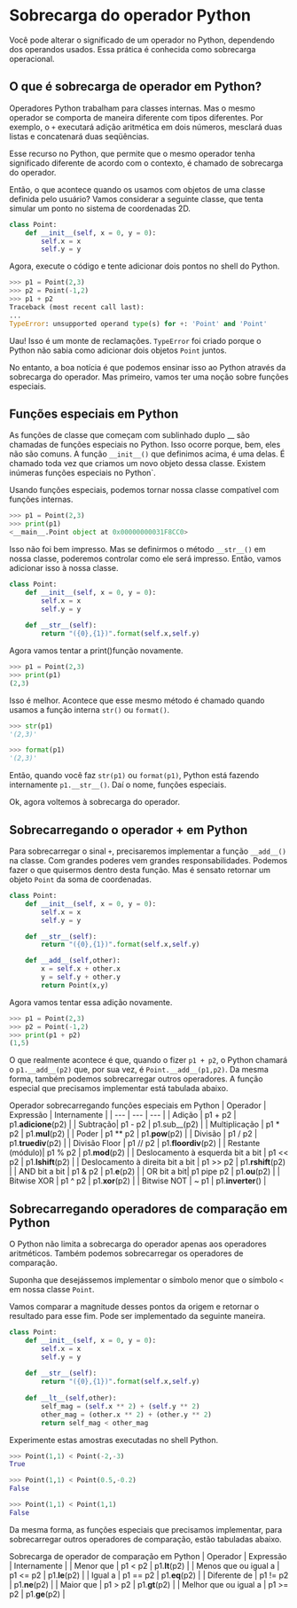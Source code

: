 # Sobrecarga do operador Python

Você pode alterar o significado de um operador no Python, dependendo dos operandos usados. Essa prática é conhecida como sobrecarga operacional.

## O que é sobrecarga de operador em Python?

Operadores Python trabalham para classes internas. Mas o mesmo operador se comporta de maneira diferente com tipos diferentes. Por exemplo, o  `+` executará adição aritmética em dois números, mesclará duas listas e concatenará duas seqüências.

Esse recurso no Python, que permite que o mesmo operador tenha significado diferente de acordo com o contexto, é chamado de sobrecarga do operador.

Então, o que acontece quando os usamos com objetos de uma classe definida pelo usuário? Vamos considerar a seguinte classe, que tenta simular um ponto no sistema de coordenadas 2D.

```py
class Point:
    def __init__(self, x = 0, y = 0):
        self.x = x
        self.y = y
```

Agora, execute o código e tente adicionar dois pontos no shell do Python.

```py
>>> p1 = Point(2,3)
>>> p2 = Point(-1,2)
>>> p1 + p2
Traceback (most recent call last):
...
TypeError: unsupported operand type(s) for +: 'Point' and 'Point'
```

Uau! Isso é um monte de reclamações. `TypeError` foi criado porque o Python não sabia como adicionar dois objetos `Point` juntos.

No entanto, a boa notícia é que podemos ensinar isso ao Python através da sobrecarga do operador. Mas primeiro, vamos ter uma noção sobre funções especiais.

## Funções especiais em Python

As funções de classe que começam com sublinhado duplo __ são chamadas de funções especiais no Python. Isso ocorre porque, bem, eles não são comuns. A função `__init__()` que definimos acima, é uma delas. É chamado toda vez que criamos um novo objeto dessa classe. Existem inúmeras funções especiais no Python`.

Usando funções especiais, podemos tornar nossa classe compatível com funções internas.

```py
>>> p1 = Point(2,3)
>>> print(p1)
<__main__.Point object at 0x00000000031F8CC0>
```

Isso não foi bem impresso. Mas se definirmos o método `__str__()` em nossa classe, poderemos controlar como ele será impresso. Então, vamos adicionar isso à nossa classe.

```py
class Point:
    def __init__(self, x = 0, y = 0):
        self.x = x
        self.y = y
    
    def __str__(self):
        return "({0},{1})".format(self.x,self.y)
```

Agora vamos tentar a print()função novamente.

```py
>>> p1 = Point(2,3)
>>> print(p1)
(2,3)
```

Isso é melhor. Acontece que esse mesmo método é chamado quando usamos a função interna `str()` ou `format()`.

```py
>>> str(p1)
'(2,3)'

>>> format(p1)
'(2,3)'
```

Então, quando você faz `str(p1)` ou `format(p1)`, Python está fazendo internamente `p1.__str__()`. Daí o nome, funções especiais.

Ok, agora voltemos à sobrecarga do operador.

## Sobrecarregando o operador + em Python

Para sobrecarregar o  sinal `+`, precisaremos implementar a função `__add__()` na classe. Com grandes poderes vem grandes responsabilidades. Podemos fazer o que quisermos dentro desta função. Mas é sensato retornar um objeto `Point` da soma de coordenadas.

```py
class Point:
    def __init__(self, x = 0, y = 0):
        self.x = x
        self.y = y

    def __str__(self):
        return "({0},{1})".format(self.x,self.y)

    def __add__(self,other):
        x = self.x + other.x
        y = self.y + other.y
        return Point(x,y)
```

Agora vamos tentar essa adição novamente.

```py
>>> p1 = Point(2,3)
>>> p2 = Point(-1,2)
>>> print(p1 + p2)
(1,5)
```

O que realmente acontece é que, quando o fizer `p1 + p2`, o Python chamará o `p1.__add__(p2)` que, por sua vez, é `Point.__add__(p1,p2)`. Da mesma forma, também podemos sobrecarregar outros operadores. A função especial que precisamos implementar está tabulada abaixo.

Operador sobrecarregando funções especiais em Python
| Operador | Expressão | Internamente |
| --- | --- | --- |
| Adição | p1 + p2 | p1.__adicione__(p2) |
| Subtração| p1 - ​​p2 | p1.sub__(p2) |
| Multiplicação | p1 * p2 | p1.__mul__(p2) |
| Poder | p1 ** p2 | p1.__pow__(p2) |
| Divisão | p1 / p2 | p1.__truediv__(p2) |
| Divisão Floor | p1 // p2 | p1.__floordiv__(p2) |
| Restante (módulo)| p1 % p2 | p1.__mod__(p2) |
| Deslocamento à esquerda bit a bit | p1 << p2 | p1.__lshift__(p2) |
| Deslocamento à direita bit a bit | p1 >> p2 | p1.__rshift__(p2) |
| AND bit a bit | p1 & p2 | p1.__e__(p2) |
| OR bit a bit| p1 pipe p2 | p1.__ou__(p2) |
| Bitwise XOR | p1 ^ p2 | p1.__xor__(p2) |
| Bitwise NOT | ~ p1 | p1.__inverter__() |

## Sobrecarregando operadores de comparação em Python

O Python não limita a sobrecarga do operador apenas aos operadores aritméticos. Também podemos sobrecarregar os operadores de comparação.

Suponha que desejássemos implementar o símbolo menor que o símbolo `<` em nossa classe `Point`.

Vamos comparar a magnitude desses pontos da origem e retornar o resultado para esse fim. Pode ser implementado da seguinte maneira.

```py
class Point:
    def __init__(self, x = 0, y = 0):
        self.x = x
        self.y = y
    
    def __str__(self):
        return "({0},{1})".format(self.x,self.y)
    
    def __lt__(self,other):
        self_mag = (self.x ** 2) + (self.y ** 2)
        other_mag = (other.x ** 2) + (other.y ** 2)
        return self_mag < other_mag
```

Experimente estas amostras executadas no shell Python.

```py
>>> Point(1,1) < Point(-2,-3)
True

>>> Point(1,1) < Point(0.5,-0.2)
False

>>> Point(1,1) < Point(1,1)
False
```

Da mesma forma, as funções especiais que precisamos implementar, para sobrecarregar outros operadores de comparação, estão tabuladas abaixo.

Sobrecarga de operador de comparação em Python
| Operador | Expressão | Internamente |
| Menor que | p1 < p2 | p1.__lt__(p2) |
| Menos que ou igual a | p1 <= p2 | p1.__le__(p2) |
| Igual a | p1 == p2 | p1.__eq__(p2) |
| Diferente de | p1 != p2 | p1.__ne__(p2) |
| Maior que | p1 > p2 | p1.__gt__(p2) |
| Melhor que ou igual a | p1 >= p2 | p1.__ge__(p2) |

